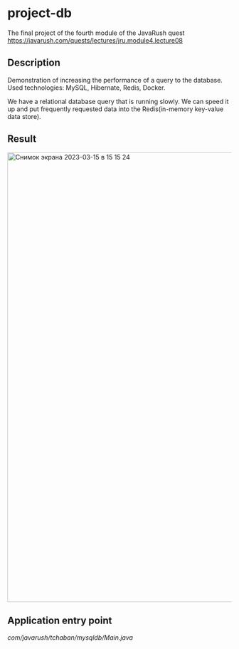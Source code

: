# project-db
The final project of the fourth module of the JavaRush quest https://javarush.com/quests/lectures/jru.module4.lecture08

Description
-------

Demonstration of increasing the performance of a query to the database.
Used technologies: MySQL, Hibernate, Redis, Docker.

We have a relational database query that is running slowly. We can speed it up and put frequently requested data into the
Redis(in-memory key-value data store).

Result
----------
<img width="1010" alt="Снимок экрана 2023-03-15 в 15 15 24" src="https://user-images.githubusercontent.com/105919648/225336727-e0a6bc75-e806-4278-a815-067f8f9de825.png">

Application entry point
---------
*com/javarush/tchaban/mysqldb/Main.java*
